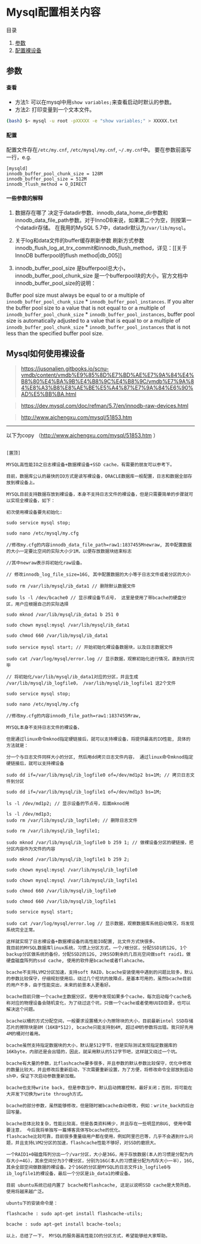 # Mysql配置相关内容
>
目录
>
1. [参数](#参数)
2. [配置裸设备](#mysql如何使用裸设备)

## 参数
#### 查看
* 方法1: 可以在mysql中用`show variables;`来查看启动时默认的参数。
* 方法2: 打印变量到一个文本文件。
```bash
(bash) $~ mysql -u root -pXXXXX -e "show variables;" > XXXXX.txt
```
#### 配置
配置文件存在`/etc/my.cnf`, `/etc/mysql/my.cnf`, `~/.my.cnf`中。
要在参数前面写一行，e.g.
```
[mysqld]
innodb_buffer_pool_chunk_size = 128M
innodb_buffer_pool_size = 512M
innodb_flush_method = O_DIRECT
```
#### 一些参数的解释
1. 数据存在哪了
决定于datadir参数、innodb_data_home_dir参数和innodb_data_file_path参数。对于InnoDB来说，如果第二个为空，则按第一个datadir存储。 在我用的MySQL 5.7中，datadir默认为`/var/lib/mysql`。

2. 关于log和data文件的buffer缓存刷新参数
刷新方式参数innodb_flush_log_at_trx_commit和innodb_flush_method，详见：[[关于InnoDB bufferpool的flush method|db_005]]

3. innodb_buffer_pool_size 是bufferpool总大小， innodb_buffer_pool_chunk_size 是一个bufferpool块的大小，官方文档中innodb_buffer_pool_size的说明：
>
Buffer pool size must always be equal to or a multiple of `innodb_buffer_pool_chunk_size` * `innodb_buffer_pool_instances`. If you alter the buffer pool size to a value that is not equal to or a multiple of `innodb_buffer_pool_chunk_size` * `innodb_buffer_pool_instances`, buffer pool size is automatically adjusted to a value that is equal to or a multiple of `innodb_buffer_pool_chunk_size` * `innodb_buffer_pool_instances` that is not less than the specified buffer pool size.



## Mysql如何使用裸设备

> https://jusonalien.gitbooks.io/scnu-vmdb/content/vmdb%E9%85%8D%E7%BD%AE%E7%9A%84%E4%B8%80%E4%BA%9B%E4%B8%9C%E4%B8%9C/vmdb%E7%9A%84%E8%A3%B8%E8%AE%BE%E5%A4%87%E7%9A%84%E6%90%AD%E5%BB%BA.html

> https://dev.mysql.com/doc/refman/5.7/en/innodb-raw-devices.html

> http://www.aichengxu.com/mysql/51853.htm


---

以下为copy （http://www.aichengxu.com/mysql/51853.htm  ）
```

[置顶]

MYSQL高性能IO之日志裸设备+数据裸设备+SSD cache，有需要的朋友可以参考下。

目前，数据库公认的最快的IO方式是读写裸设备，ORACLE数据库一般配置，日志和数据全部存放到裸设备上。

MYSQL目前支持数据存放到裸设备，本身不支持日志文件的裸设备，但是只需要简单的步骤就可以实现全裸设备，如下：

初次使用裸设备要先初始化:

sudo service mysql stop;

sudo nano /etc/mysql/my.cfg

//修改my.cfg的内容innodb_data_file_path=raw1:1837455Mnewraw, 其中配置数据的大小一定要比空间的实际大小少1M，以便存放数据块结束标志

//其中newraw表示将初始化raw设备。

// 修改innodb_log_file_size=16G, 其中配置数据的大小等于日志文件或者分区的大小

sudo rm /var/lib/mysql/ib_data1 // 删除默认数据文件

sudo ls -l /dev/bcache0 // 显示裸设备节点号， 这里是使用了带bcache的硬盘分区，用户应根据自己的实际选择

sudo mknod /var/lib/mysql/ib_data1 b 251 0

sudo chown mysql:mysql /var/lib/mysql/ib_data1

sudo chmod 660 /var/lib/mysql/ib_data1

sudo service mysql start; // 开始初始化裸设备数据块，以及日志数据文件

sudo cat /var/log/mysql/error.log // 显示数据，观察初始化进行情况，直到执行完毕

// 将初始化/var/lib/mysql/ib_data1对应的分区，并且生成 /var/lib/mysql/ib_logfile0， /var/lib/mysql/ib_logfile1 这2个文件

sudo service mysql stop;

sudo nano /etc/mysql/my.cfg

//修改my.cfg的内容innodb_file_path=raw1:1837455Mraw,

MYSQL本身不支持日志文件的裸设备，

但是通过linux命令mknod指定硬链接后，就可以支持裸设备，将提供最高的IO性能, 具体的方法就是：

分一个与日志文件同样大小的分区, 然后用dd拷贝日志文件内容， 通过linux命令mknod指定硬链接后，就可以支持裸设备

sudo dd if=/var/lib/mysql/ib_logfile0 of=/dev/md1p2 bs=1M; // 拷贝日志文件到分区

sudo dd if=/var/lib/mysql/ib_logfile1 of=/dev/md1p3 bs=1M;

ls -l /dev/md1p2; // 显示设备的节点号，后面mknod用

ls -l /dev/md1p3; 
sudo rm /var/lib/mysql/ib_logfile0; // 删除日志文件

sudo rm /var/lib/mysql/ib_logfile1;

sudo mknod /var/lib/mysql/ib_logfile0 b 259 1; // 做裸设备分区的硬链接，把分区内容作为文件的内容

sudo mknod /var/lib/mysql/ib_logfile1 b 259 2;

sudo chown mysql:mysql /var/lib/mysql/ib_logfile0

sudo chown mysql:mysql /var/lib/mysql/ib_logfile1

sudo chmod 660 /var/lib/mysql/ib_logfile0

sudo chmod 660 /var/lib/mysql/ib_logfile1

sudo service mysql start;

sudo cat /var/log/mysql/error.log // 显示数据，观察数据库系统启动情况，将发现系统完全正常。

这样就实现了日志裸设备+数据裸设备的高性能IO配置, 比文件方式快很多。
我目前的MYSQL数据库linux系统，习惯上分区方式，一个/根分区，分配SSD1的12G, 1个backup分区做系统的备份，分配SSD2的12G, 2块SSD剩余的几百兆空间做soft raid1，做硬盘磁盘阵列的ssd cache, 使用的软件是bcache或者flahcache。

bcache不支持LVM2分区加速，支持soft RAID，bcache安装使用中遇到的问题比较多，默认的参数比较保守，仔细规划使用后，绕过几个挖坑的故障点，是基本可用的，虽然bcache目前的用户不多，由于性能突出，未来的前景本人更看好。

bcache目前只做一个cache主数据分区，使用中发现如果多个cache，每次启动每个cache名称对应的物理设备会随机变化，为了绕过这个坑，只做一个cache或者使用UUID目录，也可以解决这个问题。

bcache以桶的方式分配空间，一般要求设置桶大小为擦除块的大小，目前最新intel SSD存储芯片的擦除块是8M（16KB*512), bcache只能支持到4M, 超过4M的参数将出错。我只好先用4M的桶对付着用。

bcache虽然支持指定数据块的大小，默认是512字节，但是实际测试发现指定数据库的16Kbyte，内部还是会出错的，因此，就采用默认的512字节吧，这样就又绕过一个坑。

bcache有大量的参数，比flashcache要多很多，并且参数的默认参数比较保守，优化中修改的数量比较大，并且修改后重新启动，下次需要重新设置，为了方便，将修改命令全部放到启动sh中，保证下次启动参数重新加载。

bcache也支持write back, 但是参数当中，默认启动拥塞控制，最好关闭；否则，将可能在大并发下切换为write through方式。

bcache的部分参数，虽然能够修改，但是随时被bcache自动修改，例如：write_back的后台回写量。

bcache总体比较复杂，性能比较高，但是各类资料稀少，并且存在一些明显的BUG, 使用中需要注意， 今后我将单独写一篇博客具体写bcache的优化。
flashcache比较可靠，目前很多重量级用户都在使用，例如阿里巴巴等，几乎不会遇到什么问题，并且支持LVM2分区的加速，flashcache性能不够好，对SSD的磨损大。

一个RAID1+0磁盘阵列分出一个/var分区，大小是36G，用于存放数据(本人的习惯是分配为内存大小+4G)，其余空间分为3个裸分区，分别为16G(本人的习惯是分配为内存大小一半），16G, 其余全部空间做数据的裸设备。2个16G的分区是MYSQL的日志文件ib_logfile0与ib_logfile1的裸设备，最后一个分区是ib_data1的裸设备。

目前 ubuntu系统已经内置了 bcache和flashcache, 这足以说明SSD cache是大势所趋， 使用将越来越广泛。

ubuntu下的安装命令是：

flashcache : sudo apt-get install flashcache-utils;

bcache : sudo apt-get install bcache-tools;

以上，总结了一下， MYSQL的服务器高性能IO的分区方式，希望能够给大家帮助。


```